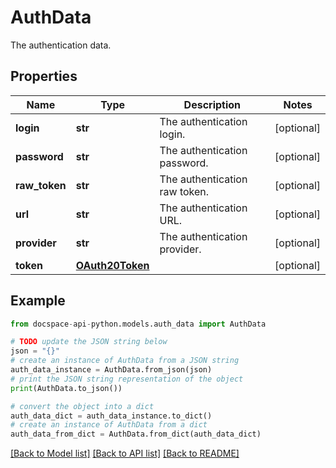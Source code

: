 # AuthData
The authentication data.

## Properties

Name | Type | Description | Notes
------------ | ------------- | ------------- | -------------
**login** | **str** | The authentication login. | [optional] 
**password** | **str** | The authentication password. | [optional] 
**raw_token** | **str** | The authentication raw token. | [optional] 
**url** | **str** | The authentication URL. | [optional] 
**provider** | **str** | The authentication provider. | [optional] 
**token** | [**OAuth20Token**](OAuth20Token.md) |  | [optional] 

## Example

```python
from docspace-api-python.models.auth_data import AuthData

# TODO update the JSON string below
json = "{}"
# create an instance of AuthData from a JSON string
auth_data_instance = AuthData.from_json(json)
# print the JSON string representation of the object
print(AuthData.to_json())

# convert the object into a dict
auth_data_dict = auth_data_instance.to_dict()
# create an instance of AuthData from a dict
auth_data_from_dict = AuthData.from_dict(auth_data_dict)
```
[[Back to Model list]](../README.md#documentation-for-models) [[Back to API list]](../README.md#documentation-for-api-endpoints) [[Back to README]](../README.md)


